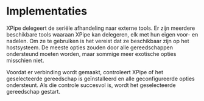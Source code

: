 # Implementaties

XPipe delegeert de seriële afhandeling naar externe tools.
Er zijn meerdere beschikbare tools waaraan XPipe kan delegeren, elk met hun eigen voor- en nadelen.
Om ze te gebruiken is het vereist dat ze beschikbaar zijn op het hostsysteem.
De meeste opties zouden door alle gereedschappen ondersteund moeten worden, maar sommige meer exotische opties misschien niet.

Voordat er verbinding wordt gemaakt, controleert XPipe of het geselecteerde gereedschap is geïnstalleerd en alle geconfigureerde opties ondersteunt.
Als die controle succesvol is, wordt het geselecteerde gereedschap gestart.

